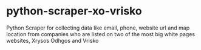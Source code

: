 # python-scraper-xo-vrisko
Python Scraper for collecting data like email, phone, website url and map location from companies who are listed on two of the most big white pages websites, Xrysos Odhgos and Vrisko

